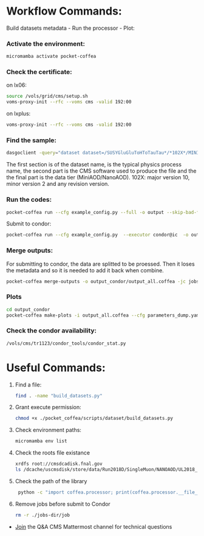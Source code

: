  # Workflow Commands:
 Build datasets metadata - Run the processor - Plot:
 
### Activate the environment:
```bash
micromamba activate pocket-coffea
```
### Check the certificate:
on lx06:
```bash
source /vols/grid/cms/setup.sh
voms-proxy-init --rfc --voms cms -valid 192:00
```
on lxplus:
```bash
voms-proxy-init --rfc --voms cms -valid 192:00
```
### Find the sample:
```bash
dasgoclient -query="dataset dataset=/SUSYGluGluToHToTauTau*/*102X*/MINIAODSIM"
```
The first section is of the dataset name, is the typical physics process name, the second part is the CMS software used to produce the file and the the final part is the data tier (MiniAOD/NanoAOD). 102X: major version 10, minor version 2 and any revision version.

### Run the codes:
```bash
pocket-coffea run --cfg example_config.py --full -o output --skip-bad-files
```
Submit to condor:
```bash
pocket-coffea run --cfg example_config.py  --executor condor@ic  -o output_condor --scaleout=100 --skip-bad-files
```

### Merge outputs:
For submitting to condor, the data are splitted to be proessed. Then it loses the metadata and so it is needed to add it back when combine. 
```bash
pocket-coffea merge-outputs -o output_condor/output_all.coffea -jc jobs-dir/job/jobs_config.yaml output_condor/output_job_*.coffea
```

### Plots 
```bash
cd output_condor
pocket-coffea make-plots -i output_all.coffea --cfg parameters_dump.yaml -o plots -op plotting_style.yaml
```

### Check the condor availability:
```bash
/vols/cms/tr1123/condor_tools/condor_stat.py
```

# Useful Commands:
1. Find a file:
    ```bash
    find . -name "build_datasets.py"
    ```
2. Grant execute permission:
   ```bash
   chmod +x ./pocket_coffea/scripts/dataset/build_datasets.py
   ```
3. Check environment paths:
   ```bash
   micromamba env list
   ```
4. Check the roots file existance
    ```bash
    xrdfs root://cmsdcadisk.fnal.gov
    ls /dcache/uscmsdisk/store/data/Run2018D/SingleMuon/NANOAOD/UL2018_MiniAODv2_NanoAODv9-v1/280000/
    ```
5. Check the path of the library
   ```bash
    python -c "import coffea.processor; print(coffea.processor.__file__)"
    ```
6. Remove jobs before submit to Condor
   ```bash
   rm -r ./jobs-dir/job
   ```

  
- [Join](https://mattermost.web.cern.ch/cms-exp/channels/pocketcoffea---qa) the Q&A CMS Mattermost channel for technical questions


